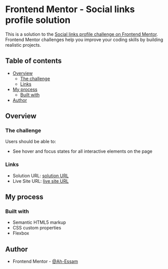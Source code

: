 # Frontend Mentor - Social links profile solution

This is a solution to the [Social links profile challenge on Frontend Mentor](https://www.frontendmentor.io/challenges/social-links-profile-UG32l9m6dQ). Frontend Mentor challenges help you improve your coding skills by building realistic projects. 

## Table of contents

- [Overview](#overview)
  - [The challenge](#the-challenge)
  - [Links](#links)
- [My process](#my-process)
  - [Built with](#built-with)
- [Author](#author)

## Overview

### The challenge

Users should be able to:

- See hover and focus states for all interactive elements on the page

### Links

- Solution URL: [solution URL](https://github.com/Ah-Essam/social-links-profile-main)
- Live Site URL: [live site URL](https://social-links-profile-main-mauve.vercel.app/)

## My process

### Built with

- Semantic HTML5 markup
- CSS custom properties
- Flexbox

## Author

- Frontend Mentor - [@Ah-Essam](https://www.frontendmentor.io/profile/yourusername)